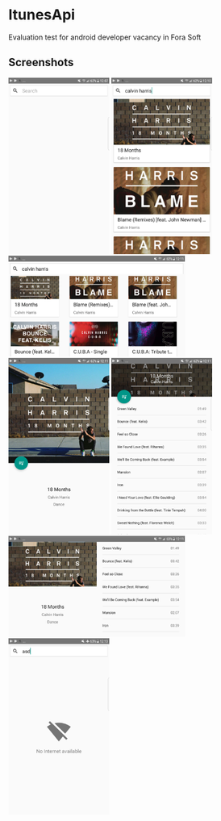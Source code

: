 # ItunesApi
Evaluation test for android developer vacancy in Fora Soft


## Screenshots
<img src="device-2017-10-29-120728.png" width=200 height=350>
<img src="device-2017-10-29-121040.png" width=200 height=350>
<img src="device-2017-10-29-121106.png" width=350 height=200>
<img src="device-2017-10-29-121120.png" width=200 height=350>
<img src="device-2017-10-29-121135.png" width=200 height=350>
<img src="device-2017-10-29-121201.png" width=350 height=200>
<img src="device-2017-10-29-121310.png" width=200 height=350>
